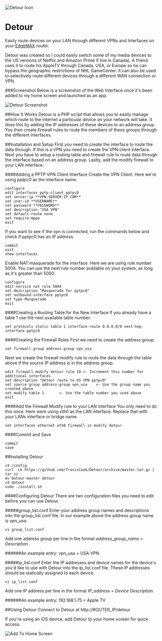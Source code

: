 ![Detour Icon](../images/icon.png?raw=true)

Detour
======

Easily route devices on your LAN through different VPNs and Interfaces on your [EdgeMAX](http://www.ubnt.com/edgemax/edgerouter-lite/) router.

Detour was created so I could easily switch some of my media devices to the US versions of Netflix and Amazon Prime (I live in Canada).  A friend uses it to route his AppleTV through Canada, USA, or Europe so he can bypass the geographic restrictions of NHL GameCenter.  It can also be used to selectively route different devices through a different WAN connection or VPN.

###Screenshot
Below is a screenshot of the Web Interface once it's been added to my home screen and launched as an app.

![Detour Screenshot](../images/screenshot.png?raw=true)

##How It Works
Detour is a PHP script that allows you to easily manage which route to the internet a particular device on your network will take.  It does this by adding the IP addresses of these devices to an address group.  You then create firewall rules to route the members of these groups through the different interfaces.

##Installation and Setup
First you need to create the interface to route the data through.  If this is a VPN you need to create the VPN client interface.  Next you have to setup a routing table and firewall rule to route data through the interface based on an address group.  Lastly, add the modify firewall to your LAN interface.

####Adding a PPTP VPN Client Interface
Create the VPN Client.  Here we're using *pptpc0* as the interface name.

	configure
	edit interfaces pptp-client pptpc0
	set server-ip **VPN-SERVER-IP.COM**
	set user-id **USERNAME**
	set password **PASSWORD**
	set description "USA VPN"
	set default-route none
	set require-mppe
	exit

If you want to see if the vpn is connected, run the commands below and check if pptpc0 has an IP address.
	
	commit
	exit
	show interfaces

Enable NAT masquerade for the interface.  Here we are using rule number 5004.  You can use the next rule number available on your system, as long as it's greater than 5000.

	configure
	edit service nat rule 5004
	set description "Masquerade for pptpc0"
	set outbound-interface pptpc0
	set type Masquerade
	exit

####Creating a Routing Table for the New Interface
If you already have a table 1 use the next available table number.

	set protocols static table 1 interface-route 0.0.0.0/0 next-hop-interface pptpc0

####Creating the Firewall Rules
First we need to create the address group.
	
	set firewall group address-group vpn_usa

Next we create the firewall modify rule to route the data through the table above if the source IP address is in the address group.  

	edit firewall modify detour rule 10 <- Increment this number for additional interfaces
	set description "Detour route to US VPN pptpc0"
	set source group address-group vpn_usa    <- Use the group name you created above
	set modify table 1       <- Use the table number you used above
	exit

####Add the Firewall Modify rule to your LAN Interface
You only need to do this once.  Here were using *eth0* as the LAN interface.  Replace that with your LANs interface or bridge name.

	set interfaces ethernet eth0 firewall in modify detour

####Commit and Save

	commit
	save

##Installing Detour

	cd /config
	curl -Lk https://github.com/TravisCook/Detour/archive/master.tar.gz | tar xz
	mv Detour-master detour
	cd detour
	sudo ./install.sh
	
####Configuring Detour
There are two configuration files you need to edit before you can use Detour.

#####group_list.conf
Enter your address group names and descriptions into the group_list.conf file.  In our example above the address group name is *vpn_usa*.

	vi group_list.conf

Add one address group per line in the format *address_group_name = Description*.

######An example entry:
vpn_usa = USA VPN

#####ip_list.conf
Enter the IP addresses and device names for the device's you'd like to use with Detour into the ip_list.conf file.  These IP addresses should be statically assigned to each device.

	vi ip_list.conf

Add one IP address per line in the format *IP_address = Device Description*.

######An example entry:
192.168.1.75 = Apple TV

##Using Detour
Connect to Detour at http://ROUTER_IP/detour

If you're using an iOS device, add Detour to your home screen for quick access.

![Add To Home Screen](../images/add_to_home.png?raw=true)
